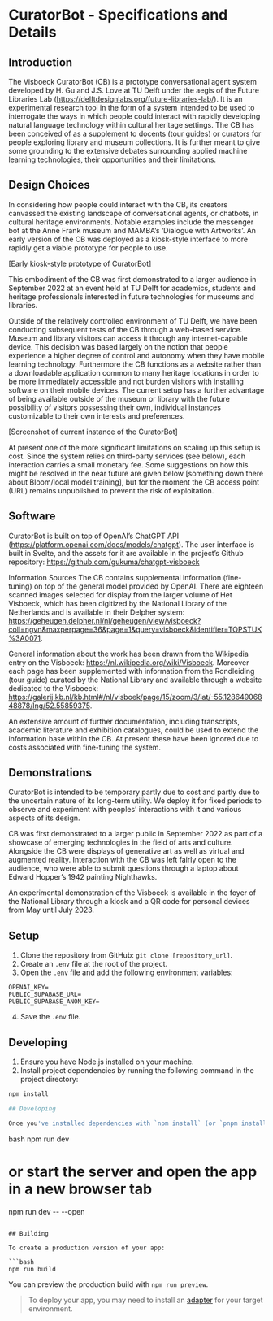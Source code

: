# CuratorBot - Specifications and Details

## Introduction
The Visboeck CuratorBot (CB) is a prototype conversational agent system developed by H. Gu and J.S. Love at TU Delft under the aegis of the Future Libraries Lab (https://delftdesignlabs.org/future-libraries-lab/). It is an experimental research tool in the form of a system intended to be used to interrogate the ways in which people could interact with rapidly developing natural language technology within cultural heritage settings. The CB has been conceived of as a supplement to docents (tour guides) or curators for people exploring library and museum collections. It is further meant to give some grounding to the extensive debates surrounding applied machine learning technologies, their opportunities and their limitations. 

## Design Choices
In considering how people could interact with the CB, its creators canvassed the existing landscape of conversational agents, or chatbots, in cultural heritage environments. Notable examples include the messenger bot at the Anne Frank museum and MAMBA’s ‘Dialogue with Artworks’. An early version of the CB was deployed as a kiosk-style interface to more rapidly get a viable prototype for people to use.


[Early kiosk-style prototype of CuratorBot]

This embodiment of the CB was first demonstrated to a larger audience in September 2022 at an event held at TU Delft for academics, students and heritage professionals interested in future technologies for museums and libraries. 

Outside of the relatively controlled environment of TU Delft, we have been conducting subsequent tests of the CB through a web-based service. Museum and library visitors can access it through any internet-capable device. This decision was based largely on the notion that people experience a higher degree of control and autonomy when they have mobile learning technology. Furthermore the CB functions as a website rather than a downloadable application common to many heritage locations in order to be more immediately accessible and not burden visitors with installing software on their mobile devices. The current setup has a further advantage of being available outside of the museum or library with the future possibility of visitors possessing their own, individual instances customizable to their own interests and preferences.

[Screenshot of current instance of the CuratorBot]

At present one of the more significant limitations on scaling up this setup is cost. Since the system relies on third-party services (see below), each interaction carries a small monetary fee. Some suggestions on how this might be resolved in the near future are given below [something down there about Bloom/local model training], but for the moment the CB access point (URL) remains unpublished to prevent the risk of exploitation.

## Software
CuratorBot is built on top of OpenAI’s ChatGPT API (https://platform.openai.com/docs/models/chatgpt). The user interface is built in Svelte, and the assets for it are available in the project’s Github repository: https://github.com/gukuma/chatgpt-visboeck 

Information Sources
The CB contains supplemental information (fine-tuning) on top of the general model provided by OpenAI. There are eighteen scanned images selected for display from the larger volume of Het Visboeck, which has been digitized by the National Library of the Netherlands and is available in their Delpher system: https://geheugen.delpher.nl/nl/geheugen/view/visboeck?coll=ngvn&maxperpage=36&page=1&query=visboeck&identifier=TOPSTUK%3A0071. 

General information about the work has been drawn from the Wikipedia entry on the Visboeck: https://nl.wikipedia.org/wiki/Visboeck. Moreover each page has been supplemented with information from the Rondleiding (tour guide) curated by the National Library and available through a website dedicated to the Visboeck: https://galerij.kb.nl/kb.html#/nl/visboek/page/15/zoom/3/lat/-55.12864906848878/lng/52.55859375.  

An extensive amount of further documentation, including transcripts, academic literature and exhibition catalogues, could be used to extend the information base within the CB. At present these have been ignored due to costs associated with fine-tuning the system. 

## Demonstrations
CuratorBot is intended to be temporary partly due to cost and partly due to the uncertain nature of its long-term utility. We deploy it for fixed periods to observe and experiment with peoples’ interactions with it and various aspects of its design.

CB was first demonstrated to a larger public in September 2022 as part of a showcase of emerging technologies in the field of arts and culture. Alongside the CB were displays of generative art as well as virtual and augmented reality. Interaction with the CB was left fairly open to the audience, who were able to submit questions through a laptop about Edward Hopper’s 1942 painting Nighthawks.

An experimental demonstration of the Visboeck is available in the foyer of the National Library through a kiosk and a QR code for personal devices from May until July 2023.


## Setup

1. Clone the repository from GitHub: `git clone [repository_url]`.
2. Create an `.env` file at the root of the project.
3. Open the `.env` file and add the following environment variables:

```
OPENAI_KEY=
PUBLIC_SUPABASE_URL=
PUBLIC_SUPABASE_ANON_KEY=
```

4. Save the `.env` file.

## Developing

1. Ensure you have Node.js installed on your machine.
2. Install project dependencies by running the following command in the project directory:

```bash
npm install

## Developing

Once you've installed dependencies with `npm install` (or `pnpm install` or `yarn`), start a development server:

```
bash
npm run dev

# or start the server and open the app in a new browser tab
npm run dev -- --open
```

## Building

To create a production version of your app:

```bash
npm run build
```

You can preview the production build with `npm run preview`.

> To deploy your app, you may need to install an [adapter](https://kit.svelte.dev/docs/adapters) for your target environment.

